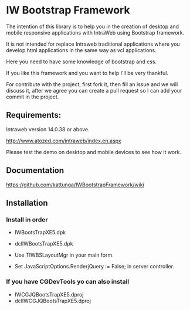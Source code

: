 # IW Bootstrap Framework

The intention of this library is to help you in the creation of desktop and mobile responsive applications with IntraWeb using Bootstrap framework.

It is not intended for replace Intraweb traditional applications where you develop html applications in the same way as vcl applications.

Here you need to have some knowledge of bootstrap and css.

If you like this framework and you want to help I'll be very thankful.

For contribute with the project, first fork it, then fill an issue and we will discuss it, after we agree you can create a pull request so I can add your commit in the project.

## Requirements:

Intraweb version 14.0.38 or above.

http://www.atozed.com/intraweb/index.en.aspx

Please test the demo on desktop and mobile devices to see how it work.

## Documentation

https://github.com/kattunga/IWBootstrapFramework/wiki

## Installation

### Install in order

* IWBootsTrapXE5.dpk
* dclIWBootsTrapXE5.dpk

* Use TIWBSLayoutMgr in your main form.
* Set JavaScriptOptions.RenderjQuery := False; in server controller.

### If you have CGDevTools yo can also install

* IWCGJQBootsTrapXE5.dproj
* dclIWCGJQBootsTrapXE5.dproj

